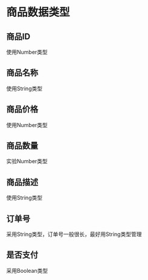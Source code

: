 # 商品数据类型
## 商品ID
使用Number类型

## 商品名称
使用String类型

## 商品价格
使用Number类型

## 商品数量
实验Number类型

## 商品描述
使用String类型

## 订单号
采用String类型，订单号一般很长，最好用String类型管理

## 是否支付
采用Boolean类型
